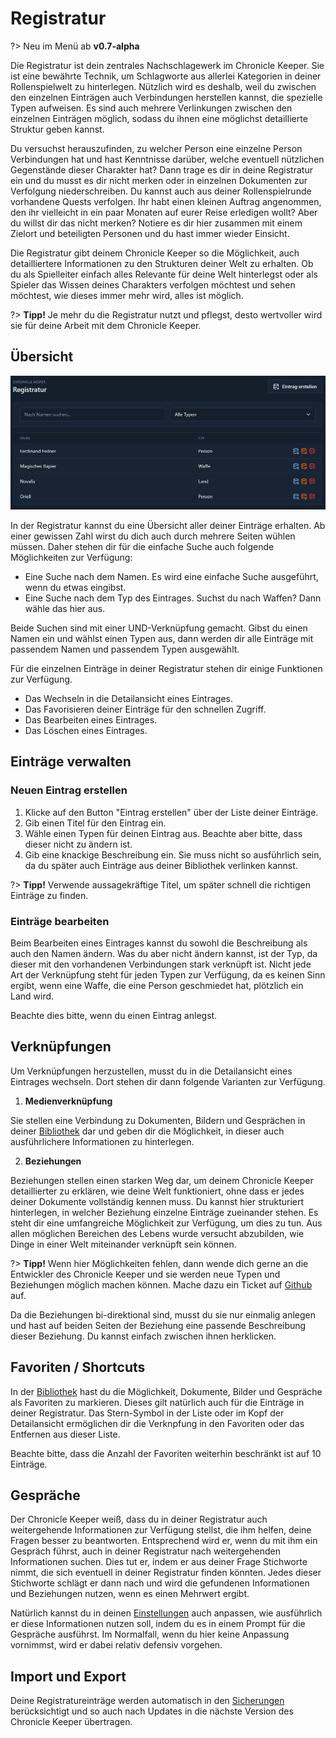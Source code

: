 # Registratur

?> Neu im Menü ab **v0.7-alpha**

Die Registratur ist dein zentrales Nachschlagewerk im Chronicle Keeper. Sie ist eine bewährte Technik, um Schlagworte aus allerlei
Kategorien in deiner Rollenspielwelt zu hinterlegen. Nützlich wird es deshalb, weil du zwischen den einzelnen Einträgen auch
Verbindungen herstellen kannst, die spezielle Typen aufweisen. Es sind auch mehrere Verlinkungen zwischen den einzelnen Einträgen
möglich, sodass du ihnen eine möglichst detaillierte Struktur geben kannst.

Du versuchst herauszufinden, zu welcher Person eine einzelne Person Verbindungen hat und hast Kenntnisse darüber, welche eventuell
nützlichen Gegenstände dieser Charakter hat? Dann trage es dir in deine Registratur ein und du musst es dir nicht merken oder
in einzelnen Dokumenten zur Verfolgung niederschreiben. Du kannst auch aus deiner Rollenspielrunde vorhandene Quests verfolgen.
Ihr habt einen kleinen Auftrag angenommen, den ihr vielleicht in ein paar Monaten auf eurer Reise erledigen wollt? Aber du willst
dir das nicht merken? Notiere es dir hier zusammen mit einem Zielort und beteiligten Personen und du hast immer wieder Einsicht.

Die Registratur gibt deinem Chronicle Keeper so die Möglichkeit, auch detailliertere Informationen zu den Strukturen deiner Welt zu
erhalten. Ob du als Spielleiter einfach alles Relevante für deine Welt hinterlegst oder als Spieler das Wissen deines Charakters
verfolgen möchtest und sehen möchtest, wie dieses immer mehr wird, alles ist möglich.

?> **Tipp!** Je mehr du die Registratur nutzt und pflegst, desto wertvoller wird sie für deine Arbeit mit dem Chronicle Keeper.

## Übersicht

![Registratur Hauptansicht](_media/database/main_overview.png)

In der Registratur kannst du eine Übersicht aller deiner Einträge erhalten. Ab einer gewissen Zahl wirst du dich auch durch mehrere
Seiten wühlen müssen. Daher stehen dir für die einfache Suche auch folgende Möglichkeiten zur Verfügung:

- Eine Suche nach dem Namen. Es wird eine einfache Suche ausgeführt, wenn du etwas eingibst.
- Eine Suche nach dem Typ des Eintrages. Suchst du nach Waffen? Dann wähle das hier aus.

Beide Suchen sind mit einer UND-Verknüpfung gemacht. Gibst du einen Namen ein und wählst einen Typen aus, dann werden dir alle
Einträge mit passendem Namen und passendem Typen ausgewählt.

Für die einzelnen Einträge in deiner Registratur stehen dir einige Funktionen zur Verfügung.

- Das Wechseln in die Detailansicht eines Eintrages.
- Das Favorisieren deiner Einträge für den schnellen Zugriff.
- Das Bearbeiten eines Eintrages.
- Das Löschen eines Eintrages.

## Einträge verwalten

### Neuen Eintrag erstellen

1. Klicke auf den Button "Eintrag erstellen" über der Liste deiner Einträge.
2. Gib einen Titel für den Eintrag ein.
3. Wähle einen Typen für deinen Eintrag aus. Beachte aber bitte, dass dieser nicht zu ändern ist.
4. Gib eine knackige Beschreibung ein. Sie muss nicht so ausführlich sein, da du später auch Einträge aus deiner Bibliothek verlinken kannst.

?> **Tipp!** Verwende aussagekräftige Titel, um später schnell die richtigen Einträge zu finden.

### Einträge bearbeiten

Beim Bearbeiten eines Eintrages kannst du sowohl die Beschreibung als auch den Namen ändern. Was du aber nicht ändern kannst, ist der
Typ, da dieser mit den vorhandenen Verbindungen stark verknüpft ist. Nicht jede Art der Verknüpfung steht für jeden Typen zur Verfügung,
da es keinen Sinn ergibt, wenn eine Waffe, die eine Person geschmiedet hat, plötzlich ein Land wird.

Beachte dies bitte, wenn du einen Eintrag anlegst.

## Verknüpfungen

Um Verknüpfungen herzustellen, musst du in die Detailansicht eines Eintrages wechseln. Dort stehen dir dann folgende Varianten zur Verfügung.

1. **Medienverknüpfung**

Sie stellen eine Verbindung zu Dokumenten, Bildern und Gesprächen in deiner [Bibliothek](library.md) dar und geben dir die Möglichkeit,
in dieser auch ausführlichere Informationen zu hinterlegen.

2. **Beziehungen**

Beziehungen stellen einen starken Weg dar, um deinem Chronicle Keeper detaillierter zu erklären, wie deine Welt funktioniert, ohne dass er jedes
deiner Dokumente vollständig kennen muss. Du kannst hier strukturiert hinterlegen, in welcher Beziehung einzelne Einträge zueinander stehen.
Es steht dir eine umfangreiche Möglichkeit zur Verfügung, um dies zu tun. Aus allen möglichen Bereichen des Lebens wurde versucht abzubilden,
wie Dinge in einer Welt miteinander verknüpft sein können.

?> **Tipp!** Wenn hier Möglichkeiten fehlen, dann wende dich gerne an die Entwickler des Chronicle Keeper und sie werden neue Typen und
Beziehungen möglich machen können. Mache dazu ein Ticket auf [Github](https://github.com/ChronicleKeeper/ChronicleKeeper/issues) auf.

Da die Beziehungen bi-direktional sind, musst du sie nur einmalig anlegen und hast auf beiden Seiten der Beziehung eine passende Beschreibung
dieser Beziehung. Du kannst einfach zwischen ihnen herklicken.

## Favoriten / Shortcuts

In der [Bibliothek](library) hast du die Möglichkeit, Dokumente, Bilder und Gespräche als Favoriten zu markieren. Dieses gilt natürlich auch
für die Einträge in deiner Registratur. Das Stern-Symbol in der Liste oder im Kopf der Detailansicht ermöglichen dir die Verknpfung in
den Favoriten oder das Entfernen aus dieser Liste.

Beachte bitte, dass die Anzahl der Favoriten weiterhin beschränkt ist auf 10 Einträge.

## Gespräche

Der Chronicle Keeper weiß, dass du in deiner Registratur auch weitergehende Informationen zur Verfügung stellst, die ihm helfen, deine Fragen
besser zu beantworten. Entsprechend wird er, wenn du mit ihm ein Gespräch führst, auch in deiner Registratur nach weitergehenden Informationen
suchen. Dies tut er, indem er aus deiner Frage Stichworte nimmt, die sich eventuell in deiner Registratur finden könnten. Jedes dieser
Stichworte schlägt er dann nach und wird die gefundenen Informationen und Beziehungen nutzen, wenn es einen Mehrwert ergibt.

Natürlich kannst du in deinen [Einstellungen](settings) auch anpassen, wie ausführlich er diese Informationen nutzen soll, indem du es in einem
Prompt für die Gespräche ausführst. Im Normalfall, wenn du hier keine Anpassung vornimmst, wird er dabei relativ defensiv vorgehen.

## Import und Export

Deine Registratureinträge werden automatisch in den [Sicherungen](backup.md) berücksichtigt und so auch nach Updates in die nächste Version
des Chronicle Keeper übertragen.
